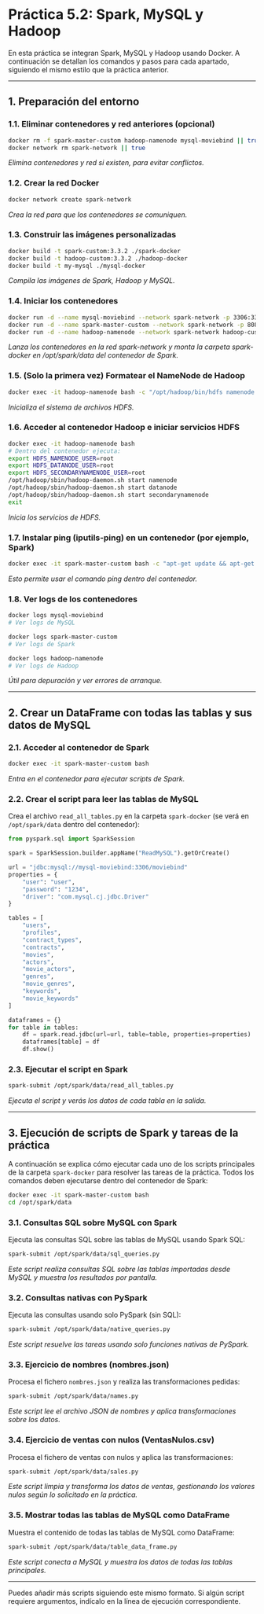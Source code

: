 # Práctica 5.2: Spark, MySQL y Hadoop

En esta práctica se integran Spark, MySQL y Hadoop usando Docker. A continuación se detallan los comandos y pasos para cada apartado, siguiendo el mismo estilo que la práctica anterior.

---

## 1. Preparación del entorno

### 1.1. Eliminar contenedores y red anteriores (opcional)
```sh
docker rm -f spark-master-custom hadoop-namenode mysql-moviebind || true
docker network rm spark-network || true
```
_Elimina contenedores y red si existen, para evitar conflictos._

### 1.2. Crear la red Docker
```sh
docker network create spark-network
```
_Crea la red para que los contenedores se comuniquen._

### 1.3. Construir las imágenes personalizadas
```sh
docker build -t spark-custom:3.3.2 ./spark-docker
docker build -t hadoop-custom:3.3.2 ./hadoop-docker
docker build -t my-mysql ./mysql-docker
```
_Compila las imágenes de Spark, Hadoop y MySQL._

### 1.4. Iniciar los contenedores
```sh
docker run -d --name mysql-moviebind --network spark-network -p 3306:3306 my-mysql
docker run -d --name spark-master-custom --network spark-network -p 8080:8080 -p 7077:7077 -v "$(pwd)/spark-docker:/opt/spark/data" spark-custom:3.3.2 tail -f /dev/null
docker run -d --name hadoop-namenode --network spark-network hadoop-custom:3.3.2 tail -f /dev/null
```
_Lanza los contenedores en la red spark-network y monta la carpeta spark-docker en /opt/spark/data del contenedor de Spark._

### 1.5. (Solo la primera vez) Formatear el NameNode de Hadoop
```sh
docker exec -it hadoop-namenode bash -c "/opt/hadoop/bin/hdfs namenode -format"
```
_Inicializa el sistema de archivos HDFS._

### 1.6. Acceder al contenedor Hadoop e iniciar servicios HDFS
```sh
docker exec -it hadoop-namenode bash
# Dentro del contenedor ejecuta:
export HDFS_NAMENODE_USER=root
export HDFS_DATANODE_USER=root
export HDFS_SECONDARYNAMENODE_USER=root
/opt/hadoop/sbin/hadoop-daemon.sh start namenode
/opt/hadoop/sbin/hadoop-daemon.sh start datanode
/opt/hadoop/sbin/hadoop-daemon.sh start secondarynamenode
exit
```
_Inicia los servicios de HDFS._

### 1.7. Instalar ping (iputils-ping) en un contenedor (por ejemplo, Spark)
```sh
docker exec -it spark-master-custom bash -c "apt-get update && apt-get install -y iputils-ping"
```
_Esto permite usar el comando ping dentro del contenedor._

### 1.8. Ver logs de los contenedores
```sh
docker logs mysql-moviebind
# Ver logs de MySQL

docker logs spark-master-custom
# Ver logs de Spark

docker logs hadoop-namenode
# Ver logs de Hadoop
```
_Útil para depuración y ver errores de arranque._

---

## 2. Crear un DataFrame con todas las tablas y sus datos de MySQL

### 2.1. Acceder al contenedor de Spark
```sh
docker exec -it spark-master-custom bash
```
_Entra en el contenedor para ejecutar scripts de Spark._

### 2.2. Crear el script para leer las tablas de MySQL
Crea el archivo `read_all_tables.py` en la carpeta `spark-docker` (se verá en `/opt/spark/data` dentro del contenedor):

```python
from pyspark.sql import SparkSession

spark = SparkSession.builder.appName("ReadMySQL").getOrCreate()

url = "jdbc:mysql://mysql-moviebind:3306/moviebind"
properties = {
    "user": "user",
    "password": "1234",
    "driver": "com.mysql.cj.jdbc.Driver"
}

tables = [
    "users",
    "profiles",
    "contract_types",
    "contracts",
    "movies",
    "actors",
    "movie_actors",
    "genres",
    "movie_genres",
    "keywords",
    "movie_keywords"
]

dataframes = {}
for table in tables:
    df = spark.read.jdbc(url=url, table=table, properties=properties)
    dataframes[table] = df
    df.show()
```

### 2.3. Ejecutar el script en Spark
```sh
spark-submit /opt/spark/data/read_all_tables.py
```
_Ejecuta el script y verás los datos de cada tabla en la salida._

---

## 3. Ejecución de scripts de Spark y tareas de la práctica

A continuación se explica cómo ejecutar cada uno de los scripts principales de la carpeta `spark-docker` para resolver las tareas de la práctica. Todos los comandos deben ejecutarse dentro del contenedor de Spark:

```sh
docker exec -it spark-master-custom bash
cd /opt/spark/data
```

### 3.1. Consultas SQL sobre MySQL con Spark
Ejecuta las consultas SQL sobre las tablas de MySQL usando Spark SQL:
```sh
spark-submit /opt/spark/data/sql_queries.py
```
_Este script realiza consultas SQL sobre las tablas importadas desde MySQL y muestra los resultados por pantalla._

### 3.2. Consultas nativas con PySpark
Ejecuta las consultas usando solo PySpark (sin SQL):
```sh
spark-submit /opt/spark/data/native_queries.py
```
_Este script resuelve las tareas usando solo funciones nativas de PySpark._

### 3.3. Ejercicio de nombres (nombres.json)
Procesa el fichero `nombres.json` y realiza las transformaciones pedidas:
```sh
spark-submit /opt/spark/data/names.py
```
_Este script lee el archivo JSON de nombres y aplica transformaciones sobre los datos._

### 3.4. Ejercicio de ventas con nulos (VentasNulos.csv)
Procesa el fichero de ventas con nulos y aplica las transformaciones:
```sh
spark-submit /opt/spark/data/sales.py
```
_Este script limpia y transforma los datos de ventas, gestionando los valores nulos según lo solicitado en la práctica._

### 3.5. Mostrar todas las tablas de MySQL como DataFrame
Muestra el contenido de todas las tablas de MySQL como DataFrame:
```sh
spark-submit /opt/spark/data/table_data_frame.py
```
_Este script conecta a MySQL y muestra los datos de todas las tablas principales._

---

Puedes añadir más scripts siguiendo este mismo formato. Si algún script requiere argumentos, indícalo en la línea de ejecución correspondiente.


